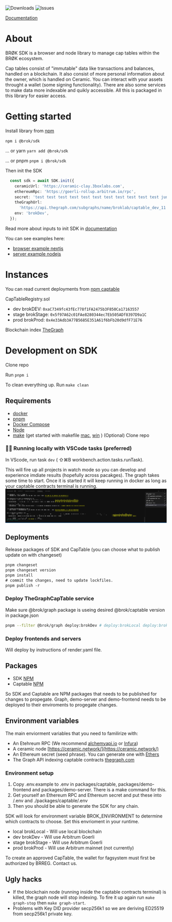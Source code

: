 ![Downloads](https://img.shields.io/npm/dw/@brok/sdk?label=Downloads)
![Issues](https://img.shields.io/github/issues/BROKLab/brok-monorepo)

[Documentation](https://demo-docs-site.onrender.com/sdk-documentation)
# About
BRØK SDK is a browser and node library to manage cap tables within the BRØK ecosystem.

Cap tables consist of "immutable" data like transactions and balances, handled on a blockchain. It also consist of more personal information about the owner, which is handled on Ceramic. You can interact with your assets throught a wallet (some signing functionality). There are also some services to make data more indexable and quikly accessible. All this is packaged in this library for easier access.

# Getting started

Install library from [npm](https://www.npmjs.com/package/@brok/sdk)

```npm i @brok/sdk```

... or yarn
```yarn add @brok/sdk```

... or pnpm
`pnpm i @brok/sdk`

Then init the SDK

```ts
  const sdk = await SDK.init({
    ceramicUrl: 'https://ceramic-clay.3boxlabs.com',
    ethereumRpc: 'https://goerli-rollup.arbitrum.io/rpc',
    secret: 'test test test test test test test test test test test junk',
    theGraphUrl:
      'https://api.thegraph.com/subgraphs/name/broklab/captable_dev_11',
    env: 'brokDev',
  });
```
Read more about inputs to init SDK in [documentation](https://demo-docs-site.onrender.com/sdk-documentation)

You can see examples here:

- [browser example nextjs](https://stackblitz.com/edit/nextjs-j6bqhx?file=pages%2Findex.js)
- [server example nodejs](https://stackblitz.com/edit/node-bzd6sj?file=index.js)


# Instances
You can read current deployments from [npm captable](https://www.npmjs.com/package/@brok/captable)

CapTableRegistry.sol

- dev brokDEV: `0xaC7349fc43fEc778f1FA2475b3F850Ca17163557`
- stage brokStage: `0x5f97A62c01FAe8280344ec7Eb505ADf8397D9a1C`
- prod brokProd: `0x4e33Adb3A77B5685E351A61f6bFb20d9dfF71E76`

Blockchain index [TheGraph](https://api.thegraph.com/subgraphs/name/broklab/captable_dev_11)


# Development on SDK
Clone repo

Run `pnpm i`

To clean everything up. Run `make clean`
## Requirements

- [docker](https://docs.docker.com/get-docker/)
- [pnpm](https://pnpm.io/installation) 
- [Docker Compose](https://www.digitalocean.com/community/tutorials/how-to-install-and-use-docker-compose-on-ubuntu-20-04)
- [Node](https://nodejs.org/en/blog/release/v16.14.2/)
- [make](https://opensource.com/article/18/8/what-how-makefile) (get started with makefile [mac](https://formulae.brew.sh/formula/make), [win](https://stackoverflow.com/questions/32127524/how-to-install-and-use-make-in-windows) ) (Optional)
Clone repo

### 👩‍💻 Running locally with VSCode tasks (preferred) 
In VScode, run task `dev`  ( ⇧⌘B workbench.action.tasks.runTask).  

This will fire up all projects in watch mode so you can develop and experience imdiate results (hopefully across pacakges).
The graph takes some time to start. Once it is started it will keep running in docker as long as your captable contracts terminal is running.
![terminal_tabs](screenshot/terminal_tabs.png)


## Deployments
Release packages of SDK and CapTable (you can choose what to publish update on with changeset)
```
pnpm changeset
pnpm changeset version
pnpm install
# commit the changes, need to update lockfiles.
pnpm publish -r
```

### Deploy TheGraphCapTable service

Make sure @brok/graph package is useing desired @brok/captable version in package.json

```bash
pnpm --filter @brok/graph deploy:brokDev # deploy:brokLocal deploy:brokStage deploy:brokProd
```

### Deploy frontends and servers

Will deploy by instructions of render.yaml file. 

## Packages
- SDK [NPM](https://www.npmjs.com/package/@brok/sdk)
- Captable [NPM](https://www.npmjs.com/package/@brok/captable)

So SDK and Captable are NPM packages that needs to be published for changes to propegate. 
Graph, demo-server and demo-frontend needs to be deployed to their enviroments to progegate changes.


## Environment variables

The main enviorment variables that you need to familirize with:
- An Etehreum RPC (We recommend [alchemyapi.io](https://dashboard.alchemyapi.io/) or [Infura](https://infura.io/))
- A ceramic node [https://ceramic.network/](https://ceramic.network/)
- An Ethereum secret (seed phrase). You can generate one with [Ethers](https://docs.ethers.io/v5/)
- The Graph API indexing captable contracts [thegraph.com](https://thegraph.com/en/)

### Environment setup
1. Copy .env.example to .env in packages/captable, packages/demo-frontend and packages/demo-server. There is a make command for this.
1. Get yourself an Ethereum RPC and Ethereum secret and put these into /.env and ./packages/captable/.env
1. Then you should be able to generate the SDK for any chain.

SDK will look for environment variable BROK_ENVIRONMENT to determine which contracts to choose. Set this envrioment in your runtime.
- local brokLocal - Will use local blockchain
- dev brokDev - Will use Arbitrum Goerli
- stage brokStage - Will use Arbitrum Goerli
- prod brokProd - Will use Arbitrum mainnet (not currently)

To create an approved CapTable, the wallet for fagsystem must first be authorized by BRREG. Contact us.
## Ugly hacks
- If the blockchain node (running inside the captable contracts terminal) is killed, the graph node will stop indexing. To fire it up again run `make graph-stop` then `make graph-start`.
- Problems with Key DID provider secp256k1 so we are deriving ED25519 from secp256k1 private key.

